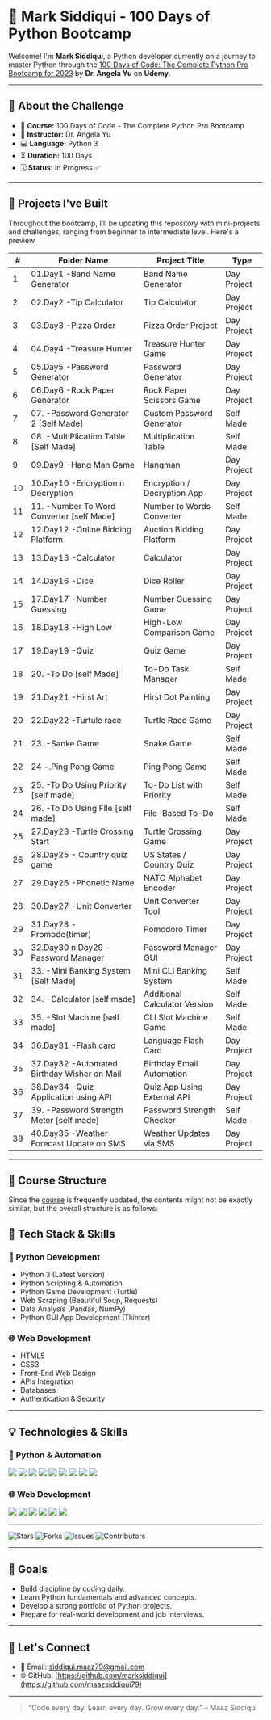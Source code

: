 # 🐍 Mark Siddiqui - 100 Days of Python Bootcamp

Welcome! I'm **Mark Siddiqui**, a Python developer currently on a journey to master Python through the [100 Days of Code: The Complete Python Pro Bootcamp for 2023](https://www.udemy.com/course/100-days-of-code/) by **Dr. Angela Yu** on **Udemy**.

---

## 📅 About the Challenge

- 📘 **Course:** 100 Days of Code - The Complete Python Pro Bootcamp
- 🧠 **Instructor:** Dr. Angela Yu
- 💻 **Language:** Python 3
- ⏳ **Duration:** 100 Days
- 🗓️ **Status:** In Progress ✅

---

## 🚀 Projects I've Built

Throughout the bootcamp, I’ll be updating this repository with mini-projects and challenges, ranging from beginner to intermediate level. Here's a preview



| #  | Folder Name                                 | Project Title                 | Type         |
| -- | ------------------------------------------- | ----------------------------- | -----------  |
| 1  | 01.Day1 -Band Name Generator                | Band Name Generator           | Day Project  |
| 2  | 02.Day2 -Tip Calculator                     | Tip Calculator                | Day Project  |
| 3  | 03.Day3 -Pizza Order                        | Pizza Order Project           | Day Project  |
| 4  | 04.Day4 -Treasure Hunter                    | Treasure Hunter Game          | Day Project  |
| 5  | 05.Day5 -Password Generator                 | Password Generator            | Day Project  |
| 6  | 06.Day6 -Rock Paper Generator               | Rock Paper Scissors Game      | Day Project  |
| 7  | 07. -Password Generator 2 \[Self Made]      | Custom Password Generator     | Self Made    |
| 8  | 08. -MultiPlication Table \[Self Made]      | Multiplication Table          | Self Made    |
| 9  | 09.Day9 -Hang Man Game                      | Hangman                       | Day Project  |
| 10 | 10.Day10 -Encryption n Decryption           | Encryption / Decryption App   | Day Project  |
| 11 | 11. -Number To Word Converter \[self Made]  | Number to Words Converter     | Self Made    |
| 12 | 12.Day12 -Online Bidding Platform           | Auction Bidding Platform      | Day Project  |
| 13 | 13.Day13 -Calculator                        | Calculator                    | Day Project  |
| 14 | 14.Day16 -Dice                              | Dice Roller                   | Day Project  |
| 15 | 17.Day17 -Number Guessing                   | Number Guessing Game          | Day Project  |
| 16 | 18.Day18 -High Low                          | High-Low Comparison Game      | Day Project  |
| 17 | 19.Day19 -Quiz                              | Quiz Game                     | Day Project  |
| 18 | 20. -To Do \[self Made]                     | To-Do Task Manager            | Self Made    |
| 19 | 21.Day21 -Hirst Art                         | Hirst Dot Painting            | Day Project  |
| 20 | 22.Day22 -Turtule race                      | Turtle Race Game              | Day Project  |
| 21 | 23. -Sanke Game                             | Snake Game                    | Self Made    |
| 22 | 24 -.Ping Pong Game                         | Ping Pong Game                | Self Made    |
| 23 | 25. -To Do Using Priority \[self made]      | To-Do List with Priority      | Self Made    |
| 24 | 26. -To Do Using FIle \[self made]          | File-Based To-Do              | Self Made    |
| 25 | 27.Day23 -Turtle Crossing Start             | Turtle Crossing Game          | Day Project  |
| 26 | 28.Day25 - Country quiz game                | US States / Country Quiz      | Day Project  |
| 27 | 29.Day26 -Phonetic Name                     | NATO Alphabet Encoder         | Day Project  |
| 28 | 30.Day27 -Unit Converter                    | Unit Converter Tool           | Day Project  |
| 29 | 31.Day28 -Promodo(timer)                    | Pomodoro Timer                | Day Project  |
| 30 | 32.Day30 n Day29 -Password Manager          | Password Manager GUI          | Day Project  |
| 31 | 33. -Mini Banking System \[Self Made]       | Mini CLI Banking System       | Self Made    |
| 32 | 34. -Calculator \[self made]                | Additional Calculator Version | Self Made    |
| 33 | 35. -Slot Machine \[self made]              | CLI Slot Machine Game         | Self Made    |
| 34 | 36.Day31 -Flash card                        | Language Flash Card           | Day Project  |
| 35 | 37.Day32 -Automated Birthday Wisher on Mail | Birthday Email Automation     | Day Project  |
| 36 | 38.Day34 -Quiz Application using API        | Quiz App Using External API   | Day Project  |
| 37 | 39. -Password Strength Meter \[self made]   | Password Strength Checker     | Self Made    |
| 38 | 40.Day35 -Weather Forecast Update on SMS    | Weather Updates via SMS       | Day Project  |





---

## 📘 Course Structure

Since the [course](https://github.com/maazsiddiqui79) is frequently updated, the contents might not be exactly similar, but the overall structure is as follows:

## 🧠 Tech Stack & Skills

### 🐍 Python Development
- Python 3 (Latest Version)
- Python Scripting & Automation
- Python Game Development (Turtle)
- Web Scraping (Beautiful Soup, Requests)
- Data Analysis (Pandas, NumPy)
- Python GUI App Development (Tkinter)

### 🌐 Web Development
- HTML5
- CSS3
- Front-End Web Design
- APIs Integration
- Databases
- Authentication & Security

---

## 💡 Technologies & Skills

### 🐍 Python & Automation
<p align="left">
  <img src="https://img.shields.io/badge/Python-3776AB?style=flat-square&logo=python&logoColor=white"/>  
  <img src="https://img.shields.io/badge/Scripting–Automation-4B4B4B?style=flat-square"/>  
  <img src="https://img.shields.io/badge/Game%20Dev–Turtle-4B4B4B?style=flat-square"/>  
  <img src="https://img.shields.io/badge/Web%20Scraping-4B4B4B?style=flat-square"/>  
  <img src="https://img.shields.io/badge/BeautifulSoup-4B4B4B?style=flat-square"/>  
  <img src="https://img.shields.io/badge/Requests-4B4B4B?style=flat-square"/>  
  <img src="https://img.shields.io/badge/Pandas-4B4B4B?style=flat-square"/>  
  <img src="https://img.shields.io/badge/NumPy-4B4B4B?style=flat-square"/>  
  <img src="https://img.shields.io/badge/Tkinter-4B4B4B?style=flat-square"/>  
</p>

### 🌐 Web Development
<p align="left">
  <img src="https://img.shields.io/badge/HTML5-E34F26?style=flat-square&logo=html5&logoColor=white"/>  
  <img src="https://img.shields.io/badge/CSS3-1572B6?style=flat-square&logo=css3&logoColor=white"/>  
  <img src="https://img.shields.io/badge/API-4B4B4B?style=flat-square"/>  
  <img src="https://img.shields.io/badge/Databases-4B4B4B?style=flat-square"/>  
  <img src="https://img.shields.io/badge/Authentication-4B4B4B?style=flat-square"/>  
  <img src="https://img.shields.io/badge/Web%20Design-4B4B4B?style=flat-square"/>  
</p>

---
![Stars](https://img.shields.io/github/stars/maazsiddiqui79/Get-Up?style=social)
![Forks](https://img.shields.io/github/forks/maazsiddiqui79/Get-Up?style=social)
![Issues](https://img.shields.io/github/issues/maazsiddiqui79/Get-Up)
![Contributors](https://img.shields.io/github/contributors/maazsiddiqui79/Get-Up)




---

## 📌 Goals

- Build discipline by coding daily.
- Learn Python fundamentals and advanced concepts.
- Develop a strong portfolio of Python projects.
- Prepare for real-world development and job interviews.

---

## 🙌 Let's Connect

- 📧 Email: siddiqui.maaz79@gmail.com
- 🌐 GitHub: [https://github.com/marksiddiqui](https://github.com/maazsiddiqui79)


---

> “Code every day. Learn every day. Grow every day.” – Maaz Siddiqui

